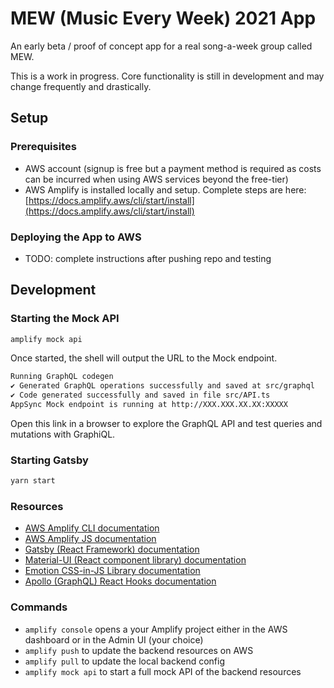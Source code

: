 # MEW (Music Every Week) 2021 App

An early beta / proof of concept app for a real song-a-week group called MEW.

This is a work in progress. Core functionality is still in development and may change frequently and drastically.
## Setup
### Prerequisites 
* AWS account (signup is free but a payment method is required as costs can be incurred when using AWS services beyond the free-tier)
* AWS Amplify is installed locally and setup. Complete steps are here: [https://docs.amplify.aws/cli/start/install](https://docs.amplify.aws/cli/start/install)

### Deploying the App to AWS
* TODO: complete instructions after pushing repo and testing
## Development

### Starting the Mock API

```bash 
amplify mock api
```

Once started, the shell will output the URL to the Mock endpoint.
```bash 
Running GraphQL codegen
✔ Generated GraphQL operations successfully and saved at src/graphql
✔ Code generated successfully and saved in file src/API.ts
AppSync Mock endpoint is running at http://XXX.XXX.XX.XX:XXXXX
```
Open this link in a browser to explore the GraphQL API and test queries and mutations with GraphiQL.

### Starting Gatsby

```bash
yarn start
```

### Resources
* [AWS Amplify CLI documentation](https://docs.amplify.aws/cli)
* [AWS Amplify JS documentation](https://docs.amplify.aws/lib/q/platform/js)
* [Gatsby (React Framework) documentation](https://www.gatsbyjs.com/docs/)
* [Material-UI (React component library) documentation](https://material-ui.com/)
* [Emotion CSS-in-JS Library documentation](https://emotion.sh/docs/introduction)
* [Apollo (GraphQL) React Hooks documentation](https://www.apollographql.com/docs/react/api/react/hooks/)

### Commands
* `amplify console` opens a your Amplify project either in the AWS dashboard or in the Admin UI (your choice)
* `amplify push` to update the backend resources on AWS
* `amplify pull` to update the local backend config
* `amplify mock api` to start a full mock API of the backend resources